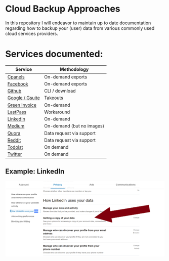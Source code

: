 # Cloud Backup Approaches
In this repository I will endeavor to maintain up to date documentation regarding how to backup your (user) data from various commonly used cloud services providers. 

# Services documented:

| Service | Methodology |
| --- | --- |
| [Cpanels](https://github.com/danielrosehilljlm/CloudBackupApproaches/blob/master/Cpanels.md) | On-demand exports |
| [Facebook](https://github.com/danielrosehilljlm/CloudBackupApproaches/blob/master/Facebook.md) | On-demand exports |
| [Github](https://github.com/danielrosehilljlm/CloudBackupApproaches/blob/master/Github.md) | CLI / download |
| [Google / Gsuite](https://github.com/danielrosehilljlm/CloudBackupApproaches/blob/master/GoogleGsuite.md) | Takeouts |
| [Green Invoice](https://github.com/danielrosehilljlm/CloudBackupApproaches/blob/master/GreenInvoice.md) | On-demand |
| [LastPass](https://github.com/danielrosehilljlm/CloudBackupApproaches/blob/master/LastPass.md) | Workaround |
| [LinkedIn](https://github.com/danielrosehilljlm/CloudBackupApproaches/blob/master/LinkedIn.md) | On-demand |
| [Medium](https://github.com/danielrosehilljlm/CloudBackupApproaches/blob/master/Medium.md) | On-demand (but no images) |
| [Quora](https://github.com/danielrosehilljlm/CloudBackupApproaches/blob/master/Quora.md) | Data request via support |
| [Reddit](https://github.com/danielrosehilljlm/CloudBackupApproaches/blob/master/Reddit.md) | Data request via support |
| [Todoist](https://github.com/danielrosehilljlm/CloudBackupApproaches/blob/master/Todoist.md) | On demand |
| [Twitter](https://github.com/danielrosehilljlm/CloudBackupApproaches/blob/master/Twitter.md) | On demand |




## Example: LinkedIn

![LinkedIn](/images/0108.png)
